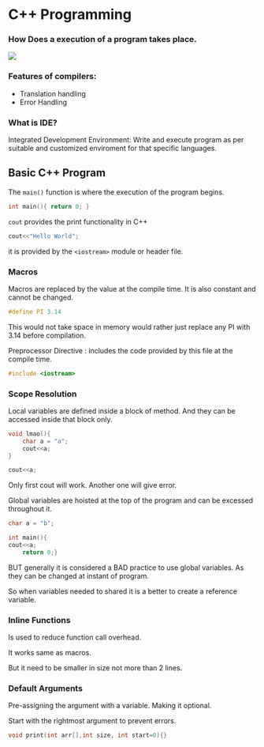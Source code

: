 # C++ Programming

### How Does a execution of a program takes place.

![](../assets/image/execofprog)

### Features of compilers:

- Translation handling
- Error Handling

### What is IDE?

Integrated Development Environment: Write and execute program as per suitable and customized enviroment for that specific languages.

## Basic C++ Program

The `main()` function is where the execution of the program begins.

```c++
int main(){ return 0; }
```

`cout` provides the print functionality in C++

```c++
cout<<"Hello World";
```

it is provided by the `<iostream>` module or header file.

### Macros

Macros are replaced by the value at the compile time. It is also constant and cannot be changed.

```c++
#define PI 3.14

```

This would not take space in memory would rather just replace any PI with 3.14 before compilation.

Preprocessor Directive : includes the code provided by this file at the compile time.

```c++
#include <iostream>
```

### Scope Resolution

Local variables are defined inside a block of method. And they can be accessed inside that block only.

```c++
void lmao(){
    char a = "a";
    cout<<a;
}

cout<<a;
```

Only first cout will work. Another one will give error.

Global variables are hoisted at the top of the program and can be excessed throughout it.

```c++
char a = "b";

int main(){
cout<<a;
    return 0;}
```

BUT generally it is considered a BAD practice to use global variables. As they can be changed at instant of program.

So when variables needed to shared it is a better to create a reference variable.

### Inline Functions

Is used to reduce function call overhead.

It works same as macros.

But it need to be smaller in size not more than 2 lines.

### Default Arguments

Pre-assigning the argument with a variable. Making it optional.

Start with the rightmost argument to prevent errors.

```c++
void print(int arr[],int size, int start=0){}
```

